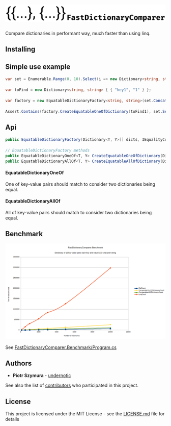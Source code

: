 # <img alt="logo" src="https://raw.githubusercontent.com/undernotic/FastDictionaryComparer/master/assets/logo.png">

Compare dictionaries in performant way, much faster than using linq.

## Installing

## Simple use example

```csharp
var set = Enumerable.Range(0, 10).Select(i => new Dictionary<string, string> { { "key1", i.ToString() }, { "key2", i.ToString() } });

var toFind = new Dictionary<string, string> { { "key1", "1" } };

var factory = new EquatableDictionaryFactory<string, string>(set.Concat(new[] { toFind1, toFind2, toFind3, toFind4 }).ToArray());

Assert.Contains(factory.CreateEquatableOneOfDictionary(toFind1), set.Select(factory.CreateEquatableOneOfDictionary)); // It's true
```

## Api

```csharp
public EquatableDictionaryFactory(Dictionary<T, Y>[] dicts, IEqualityComparer<T> keyEqualityComparer = null, IEqualityComparer<Y> valueEqualityComparer = null);

// EquatableDictionaryFactory methods
public EquatableDictionaryOneOf<T, Y> CreateEquatableOneOfDictionary(Dictionary<T, Y> dict);
public EquatableDictionaryAllOf<T, Y> CreateEquatableAllOfDictionary(Dictionary<T, Y> dict);
```

#### EquatableDictionaryOneOf

One of key-value pairs should match to consider two dictionaries being equal.

#### EquatableDictionaryAllOf

All of key-value pairs should match to consider two dictionaries being equal.


## Benchmark

<img alt="benchmark" src="https://raw.githubusercontent.com/undernotic/FastDictionaryComparer/master/assets/benchmark.result.png">

See [FastDictionaryComparer.Benchmark/Program.cs](https://github.com/UnderNotic/FastDictionaryComparer/blob/master/FastDictionaryComparer.Benchmark/Program.cs)

## Authors

- **Piotr Szymura** - [undernotic](https://github.com/undernotic)

See also the list of [contributors](https://github.com/undernotic/etcdgrpcclient/contributors) who participated in this project.

## License

This project is licensed under the MIT License - see the [LICENSE.md](LICENSE) file for details
